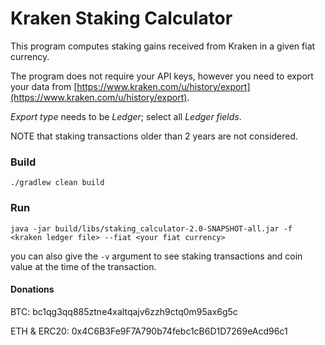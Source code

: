 # Kraken Staking Calculator
This program computes staking gains received from Kraken in a given fiat currency.

The program does not require your API keys, however you need to export your data from [https://www.kraken.com/u/history/export](https://www.kraken.com/u/history/export).

_Export type_ needs to be _Ledger_; select all _Ledger fields_.

NOTE that staking transactions older than 2 years are not considered.

### Build
    ./gradlew clean build
### Run
    java -jar build/libs/staking_calculator-2.0-SNAPSHOT-all.jar -f <kraken ledger file> --fiat <your fiat currency>
you can also give the `-v` argument to see staking transactions and coin value at the time of the transaction.

#### Donations
BTC: bc1qg3qq885ztne4xaltqajv6zzh9ctq0m95ax6g5c

ETH & ERC20: 0x4C6B3Fe9F7A790b74febc1cB6D1D7269eAcd96c1
